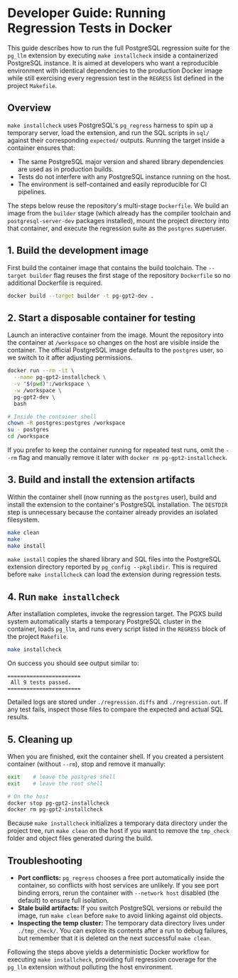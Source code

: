 # Developer Guide: Running Regression Tests in Docker

This guide describes how to run the full PostgreSQL regression suite for the
`pg_llm` extension by executing `make installcheck` inside a containerized
PostgreSQL instance. It is aimed at developers who want a reproducible
environment with identical dependencies to the production Docker image while
still exercising every regression test in the `REGRESS` list defined in the
project `Makefile`.

## Overview

`make installcheck` uses PostgreSQL's `pg_regress` harness to spin up a
temporary server, load the extension, and run the SQL scripts in `sql/` against
their corresponding `expected/` outputs. Running the target inside a container
ensures that:

- The same PostgreSQL major version and shared library dependencies are used as
  in production builds.
- Tests do not interfere with any PostgreSQL instance running on the host.
- The environment is self-contained and easily reproducible for CI pipelines.

The steps below reuse the repository's multi-stage `Dockerfile`. We build an
image from the `builder` stage (which already has the compiler toolchain and
`postgresql-server-dev` packages installed), mount the project directory into
that container, and execute the regression suite as the `postgres` superuser.

## 1. Build the development image

First build the container image that contains the build toolchain. The
`--target builder` flag reuses the first stage of the repository `Dockerfile` so
no additional Dockerfile is required.

```bash
docker build --target builder -t pg-gpt2-dev .
```

## 2. Start a disposable container for testing

Launch an interactive container from the image. Mount the repository into the
container at `/workspace` so changes on the host are visible inside the
container. The official PostgreSQL image defaults to the `postgres` user, so we
switch to it after adjusting permissions.

```bash
docker run --rm -it \
  --name pg-gpt2-installcheck \
  -v "$(pwd)":/workspace \
  -w /workspace \
  pg-gpt2-dev \
  bash

# Inside the container shell
chown -R postgres:postgres /workspace
su - postgres
cd /workspace
```

If you prefer to keep the container running for repeated test runs, omit the
`--rm` flag and manually remove it later with `docker rm pg-gpt2-installcheck`.

## 3. Build and install the extension artifacts

Within the container shell (now running as the `postgres` user), build and
install the extension to the container's PostgreSQL installation. The
`DESTDIR` step is unnecessary because the container already provides an isolated
filesystem.

```bash
make clean
make
make install
```

`make install` copies the shared library and SQL files into the PostgreSQL
extension directory reported by `pg_config --pkglibdir`. This is required before
`make installcheck` can load the extension during regression tests.

## 4. Run `make installcheck`

After installation completes, invoke the regression target. The PGXS build
system automatically starts a temporary PostgreSQL cluster in the container,
loads `pg_llm`, and runs every script listed in the `REGRESS` block of the
project `Makefile`.

```bash
make installcheck
```

On success you should see output similar to:

```
=======================
 All 9 tests passed.
=======================
```

Detailed logs are stored under `./regression.diffs` and `./regression.out`. If
any test fails, inspect those files to compare the expected and actual SQL
results.

## 5. Cleaning up

When you are finished, exit the container shell. If you created a persistent
container (without `--rm`), stop and remove it manually:

```bash
exit    # leave the postgres shell
exit    # leave the root shell

# On the host
docker stop pg-gpt2-installcheck
docker rm pg-gpt2-installcheck
```

Because `make installcheck` initializes a temporary data directory under the
project tree, run `make clean` on the host if you want to remove the `tmp_check`
folder and object files generated during the build.

## Troubleshooting

- **Port conflicts:** `pg_regress` chooses a free port automatically inside the
  container, so conflicts with host services are unlikely. If you see port
  binding errors, rerun the container with `--network host` disabled (the
  default) to ensure full isolation.
- **Stale build artifacts:** If you switch PostgreSQL versions or rebuild the
  image, run `make clean` before `make` to avoid linking against old objects.
- **Inspecting the temp cluster:** The temporary data directory lives under
  `./tmp_check/`. You can explore its contents after a run to debug failures,
  but remember that it is deleted on the next successful `make clean`.

Following the steps above yields a deterministic Docker workflow for executing
`make installcheck`, providing full regression coverage for the `pg_llm`
extension without polluting the host environment.
